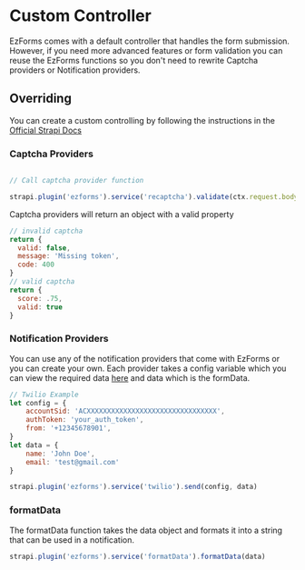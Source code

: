 # Custom Controller

EzForms comes with a default controller that handles the form submission. However, if you need more advanced features or form validation you can reuse the EzForms functions so you don't need to rewrite Captcha providers or Notification providers.

## Overriding

You can create a custom controlling by following the instructions in the [Official Strapi Docs](https://docs.strapi.io/developer-docs/latest/development/backend-customization/controllers.html)


### Captcha Providers

```js

// Call captcha provider function

strapi.plugin('ezforms').service('recaptcha').validate(ctx.request.body.token)

```

Captcha providers will return an object with a valid property
```js
// invalid captcha
return {
  valid: false,
  message: 'Missing token',
  code: 400
}
// valid captcha
return {
  score: .75,
  valid: true
}
```

### Notification Providers

You can use any of the notification providers that come with EzForms or you can create your own. Each provider takes a config variable which you can view the required data [here](/notification-providers) and data which is the formData.


```js
// Twilio Example
let config = {
    accountSid: 'ACXXXXXXXXXXXXXXXXXXXXXXXXXXXXXXXX',
    authToken: 'your_auth_token',
    from: '+12345678901',
}
let data = {
    name: 'John Doe',
    email: 'test@gmail.com'
}

strapi.plugin('ezforms').service('twilio').send(config, data)
```


### formatData

The formatData function takes the data object and formats it into a string that can be used in a notification.

```js
strapi.plugin('ezforms').service('formatData').formatData(data)
```



